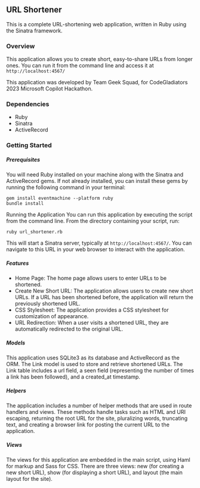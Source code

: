 ## URL Shortener
This is a complete URL-shortening web application, written in Ruby using the Sinatra framework.

### Overview
This application allows you to create short, easy-to-share URLs from longer ones. You can run it from the command line and access it at `http://localhost:4567/`

This application was developed by Team Geek Squad, for CodeGladiators 2023 Microsoft Copilot Hackathon.

### Dependencies
* Ruby
* Sinatra
* ActiveRecord

### Getting Started
##### Prerequisites
You will need Ruby installed on your machine along with the Sinatra and ActiveRecord gems. If not already installed, you can install these gems by running the following command in your terminal:
```
gem install eventmachine --platform ruby
bundle install
```
Running the Application
You can run this application by executing the script from the command line. From the directory containing your script, run:

```
ruby url_shortener.rb
```

This will start a Sinatra server, typically at `http://localhost:4567/`. You can navigate to this URL in your web browser to interact with the application.

##### Features
* Home Page: The home page allows users to enter URLs to be shortened.
* Create New Short URL: The application allows users to create new short URLs. If a URL has been shortened before, the application will return the previously shortened URL.
* CSS Stylesheet: The application provides a CSS stylesheet for customization of appearance.
* URL Redirection: When a user visits a shortened URL, they are automatically redirected to the original URL.

##### Models
This application uses SQLite3 as its database and ActiveRecord as the ORM. The Link model is used to store and retrieve shortened URLs. The Link table includes a url field, a seen field (representing the number of times a link has been followed), and a created_at timestamp.

##### Helpers
The application includes a number of helper methods that are used in route handlers and views. These methods handle tasks such as HTML and URI escaping, returning the root URL for the site, pluralizing words, truncating text, and creating a browser link for posting the current URL to the application.

##### Views
The views for this application are embedded in the main script, using Haml for markup and Sass for CSS. There are three views: new (for creating a new short URL), show (for displaying a short URL), and layout (the main layout for the site).